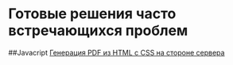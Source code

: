Готовые решения часто встречающихся проблем
================================

##Javacript
[Генерация PDF из HTML с CSS на стороне сервера](https://github.com/ClockwiseSoftware/solutions-for-common-tasks/blob/master/javascript/HTML_CSS_2_PDF.js)
